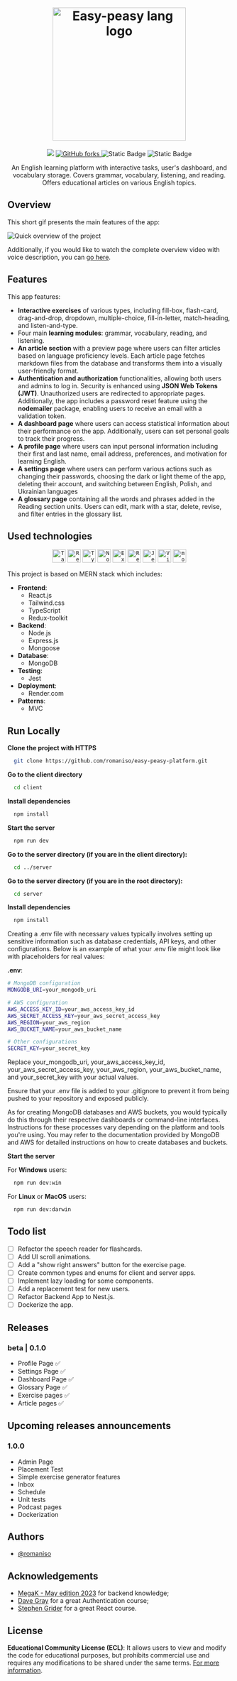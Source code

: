<h1 align="center">
  <a href="http://www.easypeasy-lang.com"><img src="./client/src/assets/images/logo.png" alt="Easy-peasy lang logo" width="300"></a>
</h1>
<p align="center">
  <a href="https://github.com/romaniso/easy-peasy-platform/stargazers"><img src="https://img.shields.io/github/stars/romaniso/easy-peasy-platform.svg?style=social"></a>
  <a href="https://github.com/romaniso/easy-peasy-platform/network/members"><img alt="GitHub forks" src="https://img.shields.io/github/forks/romaniso/easy-peasy-platform.svg?style=social">
   </a>
   <img alt="Static Badge" src="https://img.shields.io/badge/version-beta-orange">
   <img alt="Static Badge" src="https://img.shields.io/badge/license-ECL-%20%23a5b4fc">
</p>

<p align="center">
   An English learning platform with interactive tasks, user's dashboard, and vocabulary storage. Covers grammar, vocabulary, listening, and reading. Offers educational articles on various English topics.
</p>

## Overview

This short gif presents the main features of the app:

![Quick overview of the project](https://i.ibb.co/5h5Vd0B/ezgif-3-9b8626aaa2.gif)

Additionally, if you would like to watch the complete overview video with voice description, you can
[go here](https://www.youtube.com/watch?v=KQTOrAbNrms&ab_channel=RomanIsopenko).

## Features

This app features:

- **Interactive exercises** of various types, including fill-box, flash-card, drag-and-drop, dropdown, multiple-choice, fill-in-letter, match-heading, and listen-and-type.
- Four main **learning modules**: grammar, vocabulary, reading, and listening.
- **An article section** with a preview page where users can filter articles based on language proficiency levels. Each article page fetches markdown files from the database and transforms them into a visually user-friendly format.
- **Authentication and authorization** functionalities, allowing both users and admins to log in. Security is enhanced using **JSON Web Tokens (JWT)**. Unauthorized users are redirected to appropriate pages. Additionally, the app includes a password reset feature using the **nodemailer** package, enabling users to receive an email with a validation token.
- **A dashboard page** where users can access statistical information about their performance on the app. Additionally, users can set personal goals to track their progress.
- **A profile page** where users can input personal information including their first and last name, email address, preferences, and motivation for learning English.
- **A settings page** where users can perform various actions such as changing their passwords, choosing the dark or light theme of the app, deleting their account, and switching between English, Polish, and Ukrainian languages
- **A glossary page** containing all the words and phrases added in the Reading section units. Users can edit, mark with a star, delete, revise, and filter entries in the glossary list.

## Used technologies

<div align="center" style="margin-bottom: 10px">
	<code><img width="30" src="https://user-images.githubusercontent.com/25181517/202896760-337261ed-ee92-4979-84c4-d4b829c7355d.png" alt="Tailwind CSS" title="Tailwind CSS"/></code>
	<code><img width="30" src="https://user-images.githubusercontent.com/25181517/183897015-94a058a6-b86e-4e42-a37f-bf92061753e5.png" alt="React" title="React"/></code>
	<code><img width="30" src="https://user-images.githubusercontent.com/25181517/183890598-19a0ac2d-e88a-4005-a8df-1ee36782fde1.png" alt="TypeScript" title="TypeScript"/></code>
	<code><img width="30" src="https://user-images.githubusercontent.com/25181517/183568594-85e280a7-0d7e-4d1a-9028-c8c2209e073c.png" alt="Node.js" title="Node.js"/></code>
	<code><img width="30" src="https://user-images.githubusercontent.com/25181517/183859966-a3462d8d-1bc7-4880-b353-e2cbed900ed6.png" alt="Express" title="Express"/></code>
	<code><img width="30" src="https://user-images.githubusercontent.com/25181517/187896150-cc1dcb12-d490-445c-8e4d-1275cd2388d6.png" alt="Redux" title="Redux"/></code>
	<code><img width="30" src="https://user-images.githubusercontent.com/25181517/187955005-f4ca6f1a-e727-497b-b81b-93fb9726268e.png" alt="Jest" title="Jest"/></code>
	<code><img width="30" src="https://github-production-user-asset-6210df.s3.amazonaws.com/62091613/261395532-b40892ef-efb8-4b0e-a6b5-d1cfc2f3fc35.png" alt="Vite" title="Vite"/></code>
	<code><img width="30" src="https://user-images.githubusercontent.com/25181517/182884177-d48a8579-2cd0-447a-b9a6-ffc7cb02560e.png" alt="mongoDB" title="mongoDB"/></code>
</div>

This project is based on MERN stack which includes:

- **Frontend**:
  - React.js
  - Tailwind.css
  - TypeScript
  - Redux-toolkit
- **Backend**:
  - Node.js
  - Express.js
  - Mongoose
- **Database**:
  - MongoDB
- **Testing**:
  - Jest
- **Deployment**:
  - Render.com
- **Patterns**:
  - MVC

<!--## Project Dependencies

### Client:

![Client Dependencies](https://i.ibb.co/NNbXrGY/client-dep.png)

![Client Dev Dependencies](https://i.ibb.co/Jsqt7Sw/client-devdep.png)

### Server:

![Client Dependencies](https://i.ibb.co/Jj7YbKM/server-dep.png)

![Client Dev Dependencies](https://i.ibb.co/BCcD9fg/server-devdep.png)-->

## Run Locally

**Clone the project with HTTPS**

```bash
  git clone https://github.com/romaniso/easy-peasy-platform.git
```

**Go to the client directory**

```bash
  cd client
```

**Install dependencies**

```bash
  npm install
```

**Start the server**

```bash
  npm run dev
```

**Go to the server directory (if you are in the client directory):**

```bash
  cd ../server
```

**Go to the server directory (if you are in the root directory):**

```bash
  cd server
```

**Install dependencies**

```bash
  npm install
```

Creating a .env file with necessary values typically involves setting up sensitive information such as database credentials, API keys, and other configurations. Below is an example of what your .env file might look like with placeholders for real values:

**.env**:

```bash
# MongoDB configuration
MONGODB_URI=your_mongodb_uri

# AWS configuration
AWS_ACCESS_KEY_ID=your_aws_access_key_id
AWS_SECRET_ACCESS_KEY=your_aws_secret_access_key
AWS_REGION=your_aws_region
AWS_BUCKET_NAME=your_aws_bucket_name

# Other configurations
SECRET_KEY=your_secret_key
```

Replace your_mongodb_uri, your_aws_access_key_id, your_aws_secret_access_key, your_aws_region, your_aws_bucket_name, and your_secret_key with your actual values.

Ensure that your .env file is added to your .gitignore to prevent it from being pushed to your repository and exposed publicly.

As for creating MongoDB databases and AWS buckets, you would typically do this through their respective dashboards or command-line interfaces. Instructions for these processes vary depending on the platform and tools you're using. You may refer to the documentation provided by MongoDB and AWS for detailed instructions on how to create databases and buckets.

**Start the server**

For **Windows** users:

```bash
  npm run dev:win
```

For **Linux** or **MacOS** users:

```bash
  npm run dev:darwin
```

## Todo list

- [ ] Refactor the speech reader for flashcards.
- [ ] Add UI scroll animations.
- [ ] Add a "show right answers" button for the exercise page.
- [ ] Create common types and enums for client and server apps.
- [ ] Implement lazy loading for some components.
- [ ] Add a replacement test for new users.
- [ ] Refactor Backend App to Nest.js.
- [ ] Dockerize the app.

## Releases

### beta | 0.1.0

- Profile Page ✅
- Settings Page ✅
- Dashboard Page ✅
- Glossary Page ✅
- Exercise pages ✅
- Article pages ✅

## Upcoming releases announcements

### 1.0.0

- Admin Page
- Placement Test
- Simple exercise generator features
- Inbox
- Schedule
- Unit tests
- Podcast pages
- Dockerization

## Authors

- [@romaniso](https://www.github.com/romaniso)

## Acknowledgements

- [MegaK - May edition 2023](https://www.megak.pl/) for backend knowledge;
- [Dave Gray](https://github.com/gitdagray) for a great Authentication course;
- [Stephen Grider](https://www.udemy.com/course/react-redux/) for a great React course.

## License

**Educational Community License (ECL)**: It allows users to view and modify the code for educational purposes, but prohibits commercial use and requires any modifications to be shared under the same terms.
[For more information](https://en.wikipedia.org/wiki/Educational_Community_License).
